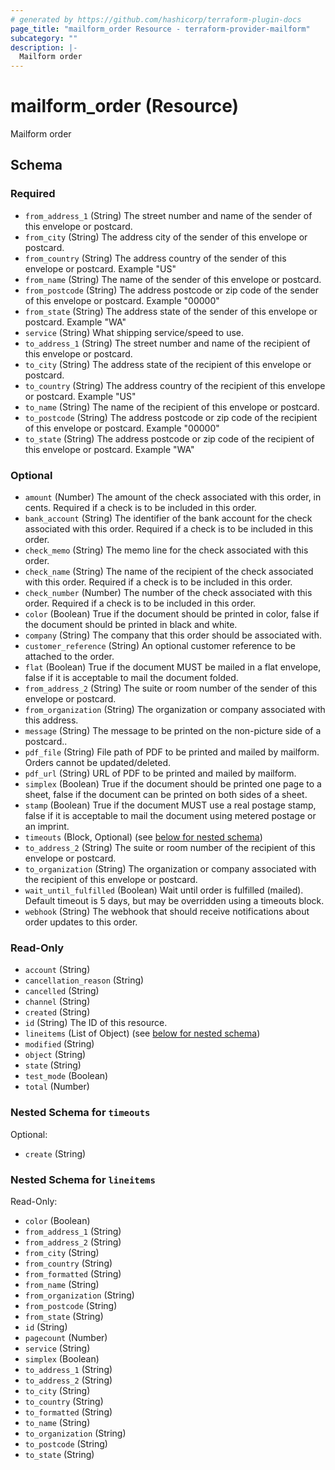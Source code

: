 ```yaml
---
# generated by https://github.com/hashicorp/terraform-plugin-docs
page_title: "mailform_order Resource - terraform-provider-mailform"
subcategory: ""
description: |-
  Mailform order
---
```


# mailform_order (Resource)

Mailform order



<!-- schema generated by tfplugindocs -->
## Schema

### Required

- `from_address_1` (String) The street number and name of the sender of this envelope or postcard.
- `from_city` (String) The address city of the sender of this envelope or postcard.
- `from_country` (String) The address country of the sender of this envelope or postcard. Example "US"
- `from_name` (String) The name of the sender of this envelope or postcard.
- `from_postcode` (String) The address postcode or zip code of the sender of this envelope or postcard. Example "00000"
- `from_state` (String) The address state of the sender of this envelope or postcard. Example "WA"
- `service` (String) What shipping service/speed to use.
- `to_address_1` (String) The street number and name of the recipient of this envelope or postcard.
- `to_city` (String) The address state of the recipient of this envelope or postcard.
- `to_country` (String) The address country of the recipient of this envelope or postcard. Example "US"
- `to_name` (String) The name of the recipient of this envelope or postcard.
- `to_postcode` (String) The address postcode or zip code of the recipient of this envelope or postcard. Example "00000"
- `to_state` (String) The address postcode or zip code of the recipient of this envelope or postcard. Example "WA"

### Optional

- `amount` (Number) The amount of the check associated with this order, in cents. Required if a check is to be included in this order.
- `bank_account` (String) The identifier of the bank account for the check associated with this order. Required if a check is to be included in this order.
- `check_memo` (String) The memo line for the check associated with this order.
- `check_name` (String) The name of the recipient of the check associated with this order. Required if a check is to be included in this order.
- `check_number` (Number) The number of the check associated with this order. Required if a check is to be included in this order.
- `color` (Boolean) True if the document should be printed in color, false if the document should be printed in black and white.
- `company` (String) The company that this order should be associated with.
- `customer_reference` (String) An optional customer reference to be attached to the order.
- `flat` (Boolean) True if the document MUST be mailed in a flat envelope, false if it is acceptable to mail the document folded.
- `from_address_2` (String) The suite or room number of the sender of this envelope or postcard.
- `from_organization` (String) The organization or company associated with this address.
- `message` (String) The message to be printed on the non-picture side of a postcard..
- `pdf_file` (String) File path of PDF to be printed and mailed by mailform. Orders cannot be updated/deleted.
- `pdf_url` (String) URL of PDF to be printed and mailed by mailform.
- `simplex` (Boolean) True if the document should be printed one page to a sheet, false if the document can be printed on both sides of a sheet.
- `stamp` (Boolean) True if the document MUST use a real postage stamp, false if it is acceptable to mail the document using metered postage or an imprint.
- `timeouts` (Block, Optional) (see [below for nested schema](#nestedblock--timeouts))
- `to_address_2` (String) The suite or room number of the recipient of this envelope or postcard.
- `to_organization` (String) The organization or company associated with the recipient of this envelope or postcard.
- `wait_until_fulfilled` (Boolean) Wait until order is fulfilled (mailed). Default timeout is 5 days, but may be overridden using a timeouts block.
- `webhook` (String) The webhook that should receive notifications about order updates to this order.

### Read-Only

- `account` (String)
- `cancellation_reason` (String)
- `cancelled` (String)
- `channel` (String)
- `created` (String)
- `id` (String) The ID of this resource.
- `lineitems` (List of Object) (see [below for nested schema](#nestedatt--lineitems))
- `modified` (String)
- `object` (String)
- `state` (String)
- `test_mode` (Boolean)
- `total` (Number)

<a id="nestedblock--timeouts"></a>
### Nested Schema for `timeouts`

Optional:

- `create` (String)


<a id="nestedatt--lineitems"></a>
### Nested Schema for `lineitems`

Read-Only:

- `color` (Boolean)
- `from_address_1` (String)
- `from_address_2` (String)
- `from_city` (String)
- `from_country` (String)
- `from_formatted` (String)
- `from_name` (String)
- `from_organization` (String)
- `from_postcode` (String)
- `from_state` (String)
- `id` (String)
- `pagecount` (Number)
- `service` (String)
- `simplex` (Boolean)
- `to_address_1` (String)
- `to_address_2` (String)
- `to_city` (String)
- `to_country` (String)
- `to_formatted` (String)
- `to_name` (String)
- `to_organization` (String)
- `to_postcode` (String)
- `to_state` (String)


